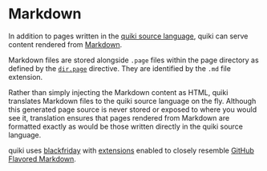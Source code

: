 # Markdown

In addition to pages written in the [quiki source language](language.md),
quiki can serve content rendered from
[Markdown](https://en.wikipedia.org/wiki/Markdown).

Markdown files are stored alongside `.page` files within the page directory as
defined by the [`dir.page`](configuration.md#dir) directive. They are identified
by the `.md` file extension.

Rather than simply injecting the Markdown content as HTML, quiki translates
Markdown files to the quiki source language on the fly. Although this
generated page source is never stored or exposed to where you would see it, 
translation ensures that pages rendered from Markdown are formatted exactly as
would be those written directly in the quiki source language.

quiki uses [blackfriday](https://github.com/russross/blackfriday/tree/v2)
with [extensions](https://github.com/russross/blackfriday/tree/v2#extensions)
enabled to closely resemble
[GitHub Flavored Markdown](https://guides.github.com/features/mastering-markdown/).